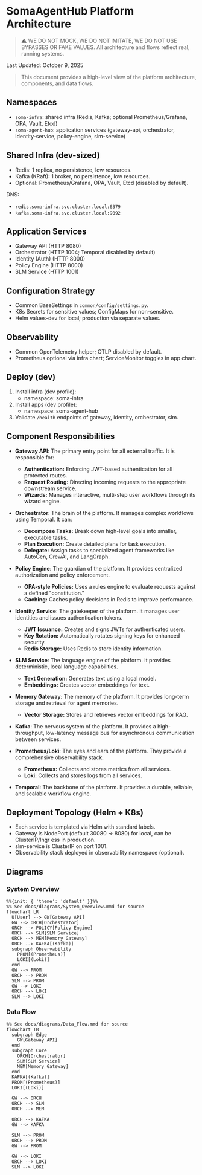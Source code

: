 # SomaAgentHub Platform Architecture

> ⚠️ WE DO NOT MOCK, WE DO NOT IMITATE, WE DO NOT USE BYPASSES OR FAKE VALUES. All architecture and flows reflect real, running systems.

Last Updated: October 9, 2025

> This document provides a high-level view of the platform architecture, components, and data flows.

## Namespaces
- `soma-infra`: shared infra (Redis, Kafka; optional Prometheus/Grafana, OPA, Vault, Etcd)
- `soma-agent-hub`: application services (gateway-api, orchestrator, identity-service, policy-engine, slm-service)

## Shared Infra (dev-sized)
- Redis: 1 replica, no persistence, low resources.
- Kafka (KRaft): 1 broker, no persistence, low resources.
- Optional: Prometheus/Grafana, OPA, Vault, Etcd (disabled by default).

DNS:
- `redis.soma-infra.svc.cluster.local:6379`
- `kafka.soma-infra.svc.cluster.local:9092`

## Application Services
- Gateway API (HTTP 8080)
- Orchestrator (HTTP 1004; Temporal disabled by default)
- Identity (Auth) (HTTP 8000)
- Policy Engine (HTTP 8000)
- SLM Service (HTTP 1001)

## Configuration Strategy
- Common BaseSettings in `common/config/settings.py`.
- K8s Secrets for sensitive values; ConfigMaps for non-sensitive.
- Helm values-dev for local; production via separate values.

## Observability
- Common OpenTelemetry helper; OTLP disabled by default.
- Prometheus optional via infra chart; ServiceMonitor toggles in app chart.

## Deploy (dev)
1. Install infra (dev profile):
   - namespace: soma-infra
2. Install apps (dev profile):
   - namespace: soma-agent-hub
3. Validate `/health` endpoints of gateway, identity, orchestrator, slm.

## Component Responsibilities

- **Gateway API**: The primary entry point for all external traffic. It is responsible for:
    - **Authentication:** Enforcing JWT-based authentication for all protected routes.
    - **Request Routing:** Directing incoming requests to the appropriate downstream service.
    - **Wizards:** Manages interactive, multi-step user workflows through its wizard engine.

- **Orchestrator**: The brain of the platform. It manages complex workflows using Temporal. It can:
    - **Decompose Tasks:** Break down high-level goals into smaller, executable tasks.
    - **Plan Execution:** Create detailed plans for task execution.
    - **Delegate:** Assign tasks to specialized agent frameworks like AutoGen, CrewAI, and LangGraph.

- **Policy Engine**: The guardian of the platform. It provides centralized authorization and policy enforcement.
    - **OPA-style Policies:** Uses a rules engine to evaluate requests against a defined "constitution."
    - **Caching:** Caches policy decisions in Redis to improve performance.

- **Identity Service**: The gatekeeper of the platform. It manages user identities and issues authentication tokens.
    - **JWT Issuance:** Creates and signs JWTs for authenticated users.
    - **Key Rotation:** Automatically rotates signing keys for enhanced security.
    - **Redis Storage:** Uses Redis to store identity information.

- **SLM Service**: The language engine of the platform. It provides deterministic, local language capabilities.
    - **Text Generation:** Generates text using a local model.
    - **Embeddings:** Creates vector embeddings for text.

- **Memory Gateway**: The memory of the platform. It provides long-term storage and retrieval for agent memories.
    - **Vector Storage:** Stores and retrieves vector embeddings for RAG.

- **Kafka**: The nervous system of the platform. It provides a high-throughput, low-latency message bus for asynchronous communication between services.

- **Prometheus/Loki**: The eyes and ears of the platform. They provide a comprehensive observability stack.
    - **Prometheus:** Collects and stores metrics from all services.
    - **Loki:** Collects and stores logs from all services.

- **Temporal**: The backbone of the platform. It provides a durable, reliable, and scalable workflow engine.

## Deployment Topology (Helm + K8s)

- Each service is templated via Helm with standard labels.
- Gateway is NodePort (default 30080 → 8080) for local, can be ClusterIP/Ingr ess in production.
- slm-service is ClusterIP on port 1001.
- Observability stack deployed in observability namespace (optional).

## Diagrams

### System Overview
```mermaid
%%{init: { 'theme': 'default' }}%%
%% See docs/diagrams/System_Overview.mmd for source
flowchart LR
  U[User] --> GW[Gateway API]
  GW --> ORCH[Orchestrator]
  ORCH --> POLICY[Policy Engine]
  ORCH --> SLM[SLM Service]
  ORCH --> MEM[Memory Gateway]
  ORCH --> KAFKA[(Kafka)]
  subgraph Observability
    PROM[(Prometheus)]
    LOKI[(Loki)]
  end
  GW --> PROM
  ORCH --> PROM
  SLM --> PROM
  GW --> LOKI
  ORCH --> LOKI
  SLM --> LOKI
```

### Data Flow
```mermaid
%% See docs/diagrams/Data_Flow.mmd for source
flowchart TB
  subgraph Edge
    GW[Gateway API]
  end
  subgraph Core
    ORCH[Orchestrator]
    SLM[SLM Service]
    MEM[Memory Gateway]
  end
  KAFKA[(Kafka)]
  PROM[(Prometheus)]
  LOKI[(Loki)]

  GW --> ORCH
  ORCH --> SLM
  ORCH --> MEM

  ORCH --> KAFKA
  GW --> KAFKA

  SLM --> PROM
  ORCH --> PROM
  GW --> PROM

  GW --> LOKI
  ORCH --> LOKI
  SLM --> LOKI
```
